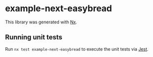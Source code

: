 # example-next-easybread

This library was generated with [Nx](https://nx.dev).

## Running unit tests

Run `nx test example-next-easybread` to execute the unit tests via [Jest](https://jestjs.io).
